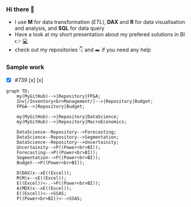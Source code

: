 ### Hi there 👋
- I use **M** for data transformation (_ETL_), **DAX** and **R** for data visualisation and analysis, and **SQL** for data query
- Have a look at my short presentation about my prefered solutions in BI 👉 [:computer:](https://md3629.github.io/)
- check out my repositories :point_down: and :black_nib: if you need any help

### Sample work
- [x] #739
[x]
[x]
```mermaid
graph TD;
    my(MyGitHub)-->|Repository|FP&A;
    Inv[/Inventory<br>Management/]-->|Repository|Budget;
    FP&A-->|Repository|Budget;
    
    my(MyGitHub)-->|Repository|DataScience;
    my(MyGitHub)-->|Repository|MacroEconomics;
    
    DataScience--Repository-->Forecasting;
    DataScience--Repository-->Segmentation;
    DataScience--Repository-->Uncertainity;
    Uncertainity-->P((Power<br>BI));
    Forecasting-->P((Power<br>BI));
    Segmentation-->P((Power<br>BI));
    Budget-->P((Power<br>BI));
    
    D(DAX)x--xE((Excel));
    M(M)x--xE((Excel));
    E((Excel))<-.->P((Power<br>BI));
    A(MDX)x--xE((Excel));
    E((Excel))<-->SSAS;
    P((Power<br>BI))<-->SSAS;
```
